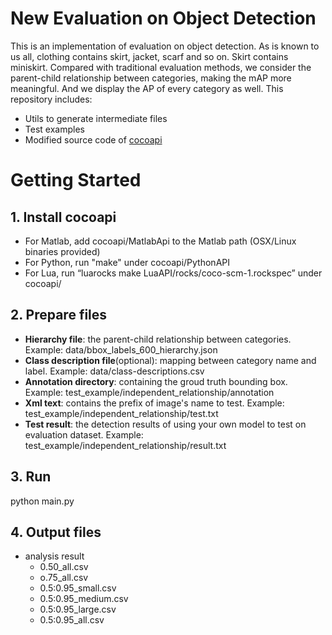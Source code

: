 # New Evaluation on Object Detection
This is an implementation of evaluation on object detection. As is known to us all, clothing contains skirt, jacket, scarf and so on. Skirt contains miniskirt. 
Compared with traditional evaluation methods, we consider the parent-child relationship between categories, making the mAP more meaningful. And we display the AP of every category as well.
This repository includes:
- Utils to generate intermediate files
- Test examples
- Modified source code of [cocoapi](https://github.com/cocodataset/cocoapi)
# Getting Started
## 1. Install cocoapi
- For Matlab, add cocoapi/MatlabApi to the Matlab path (OSX/Linux binaries provided)
- For Python, run "make" under cocoapi/PythonAPI
- For Lua, run “luarocks make LuaAPI/rocks/coco-scm-1.rockspec” under cocoapi/
## 2. Prepare files
- **Hierarchy file**: the parent-child relationship between categories. Example: data/bbox_labels_600_hierarchy.json
- **Class description file**(optional): mapping between category name and label. Example: data/class-descriptions.csv
- **Annotation directory**: containing the groud truth bounding box. Example: test_example/independent_relationship/annotation
- **Xml text**: contains the prefix of image's name to test. Example: test_example/independent_relationship/test.txt
- **Test result**: the detection results of using your own model to test on evaluation dataset. Example: test_example/independent_relationship/result.txt
## 3. Run
python main.py
## 4. Output files
- analysis result
	- 0.50_all.csv
	- o.75_all.csv
	- 0.5:0.95_small.csv
	- 0.5:0.95_medium.csv
	- 0.5:0.95_large.csv
	- 0.5:0.95_all.csv
	
	

